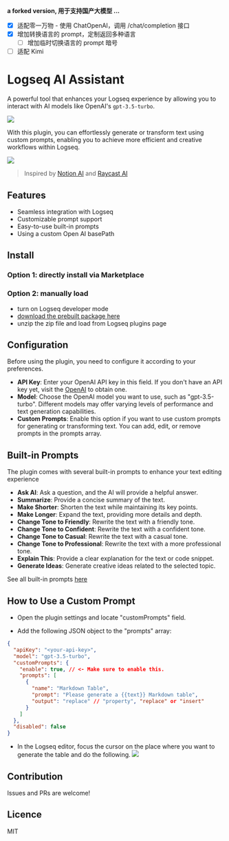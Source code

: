 **a forked version, 用于支持国产大模型 ...**

- [x] 适配零一万物 - 使用 ChatOpenAI，调用 /chat/completion 接口
- [x] 增加转换语言的 prompt，定制返回多种语言
  - [ ] 增加临时切换语言的 prompt 暗号
- [ ] 适配 Kimi

# Logseq AI Assistant

A powerful tool that enhances your Logseq experience by allowing you to interact with AI models like OpenAI's `gpt-3.5-turbo`.

<a href="https://www.buymeacoffee.com/yuexunjiang"><img src="https://img.buymeacoffee.com/button-api/?text=Buy me a coffee&emoji=&slug=yuexunjiang&button_colour=FFDD00&font_colour=000000&font_family=Comic&outline_colour=000000&coffee_colour=ffffff" /></a>

With this plugin, you can effortlessly generate or transform text using custom prompts,
enabling you to achieve more efficient and creative workflows within Logseq.

![](https://user-images.githubusercontent.com/9718515/226260897-d5e39c09-4714-4d23-b004-28a2391512c4.gif)

> Inspired by [Notion AI](https://www.notion.so/product/ai) and [Raycast AI](https://www.raycast.com/ai)

## Features

- Seamless integration with Logseq
- Customizable prompt support
- Easy-to-use built-in prompts
- Using a custom Open AI basePath

## Install

### Option 1: directly install via Marketplace

### Option 2: manually load

- turn on Logseq developer mode
- [download the prebuilt package here](https://github.com/ahonn/logseq-plugin-ai-assistant/releases)
- unzip the zip file and load from Logseq plugins page

## Configuration

Before using the plugin, you need to configure it according to your preferences.

- **API Key**: Enter your OpenAI API key in this field. If you don't have an API key yet, visit the [OpenAI](https://platform.openai.com/account/api-keys) to obtain one.
- **Model**: Choose the OpenAI model you want to use, such as "gpt-3.5-turbo". Different models may offer varying levels of performance and text generation capabilities.
- **Custom Prompts**: Enable this option if you want to use custom prompts for generating or transforming text. You can add, edit, or remove prompts in the prompts array.

## Built-in Prompts

The plugin comes with several built-in prompts to enhance your text editing experience

- **Ask AI**: Ask a question, and the AI will provide a helpful answer.
- **Summarize**: Provide a concise summary of the text.
- **Make Shorter**: Shorten the text while maintaining its key points.
- **Make Longer**: Expand the text, providing more details and depth.
- **Change Tone to Friendly**: Rewrite the text with a friendly tone.
- **Change Tone to Confident**: Rewrite the text with a confident tone.
- **Change Tone to Casual**: Rewrite the text with a casual tone.
- **Change Tone to Professional**: Rewrite the text with a more professional tone.
- **Explain This**: Provide a clear explanation for the text or code snippet.
- **Generate Ideas**: Generate creative ideas related to the selected topic.

See all built-in prompts [here](https://github.com/ahonn/logseq-plugin-ai-assistant/tree/master/src/prompts)

## How to Use a Custom Prompt

- Open the plugin settings and locate "customPrompts" field.

- Add the following JSON object to the "prompts" array:

```json
{
  "apiKey": "<your-api-key>",
  "model": "gpt-3.5-turbo",
  "customPrompts": {
    "enable": true, // <- Make sure to enable this.
    "prompts": [
      {
        "name": "Markdown Table",
        "prompt": "Please generate a {{text}} Markdown table",
        "output": "replace" // "property", "replace" or "insert"
      }
    ]
  },
  "disabled": false
}
```

- In the Logseq editor, focus the cursor on the place where you want to generate the table and do the following.
![](https://user-images.githubusercontent.com/9718515/226259576-a1193b51-8a57-4cad-9270-f5bc30a5ba29.gif)

## Contribution

Issues and PRs are welcome!

## Licence

MIT
